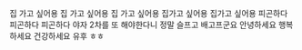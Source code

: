 집 가고 싶어용
집 가고 싶어용
집 가고 싶어용
집가고 싶어용
집가고 싶어용
피곤하다
피곤하다
피곤하다
야자 2차를 또 해야한다니
정말 슬프고 
배고프군요
안녕하세요
행복하세요
건강하세요
유후
ㅎㅎ
